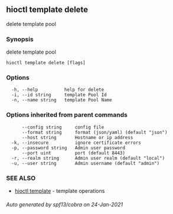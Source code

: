 ## hioctl template delete

delete template pool

### Synopsis

delete template pool

```
hioctl template delete [flags]
```

### Options

```
  -h, --help          help for delete
  -i, --id string     template Pool Id
  -n, --name string   template Pool Name
```

### Options inherited from parent commands

```
      --config string     config file
      --format string     format (json/yaml) (default "json")
      --host string       Hostname or ip address
  -k, --insecure          ignore certificate errors
  -p, --password string   Admin user password
      --port uint         port (default 8443)
  -r, --realm string      Admin user realm (default "local")
  -u, --user string       Admin username (default "admin")
```

### SEE ALSO

* [hioctl template](hioctl_template.md)	 - template operations

###### Auto generated by spf13/cobra on 24-Jan-2021
